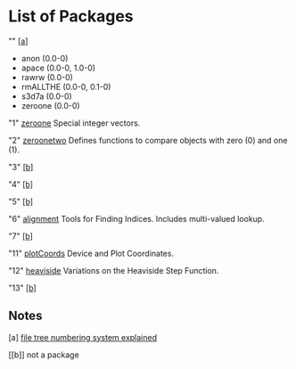 List of Packages
================

"" \[[a](#Notes)\]

- anon (0.0-0)
- apace (0.0-0, 1.0-0)
- rawrw (0.0-0)
- rmALLTHE (0.0-0, 0.1-0)
- s3d7a (0.0-0)
- zeroone (0.0-0)

"1" [zeroone](../../1/0) Special integer vectors.

"2" [zeroonetwo](../../2/0) Defines functions to compare objects with zero (0) and one (1).

"3" [\[b\]](#Notes)

"4" [\[b\]](#Notes)

"5" [\[b\]](#Notes)

"6" [alignment](../../6/0) Tools for Finding Indices. Includes multi-valued lookup.

"7" [\[b\]](#Notes)

"11" [plotCoords](../../1/0) Device and Plot Coordinates.

"12" [heaviside](../../1/2) Variations on the Heaviside Step Function.

"13" [\[b\]](#Notes)

Notes
-----

<a name="Notes">
  
\[a\] [file tree numbering system explained](./numbers.md)

[\[b\]] not a package

